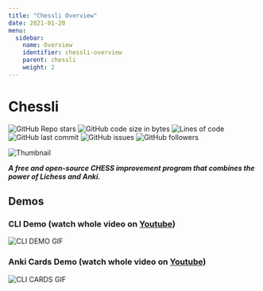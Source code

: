 ```yaml
---
title: "Chessli Overview"
date: 2021-01-20
menu:
  sidebar:
    name: Overview
    identifier: chessli-overview
    parent: chessli
    weight: 2
---
```


# Chessli

![GitHub Repo
stars](https://img.shields.io/github/stars/pwenker/chessli?style=social)
![GitHub code size in
bytes](https://img.shields.io/github/languages/code-size/pwenker/chessli)
![Lines of
code](https://img.shields.io/tokei/lines/github/pwenker/chessli)
![GitHub last
commit](https://img.shields.io/github/last-commit/pwenker/chessli)
![GitHub
issues](https://img.shields.io/github/issues-raw/pwenker/chessli)
![GitHub
followers](https://img.shields.io/github/followers/pwenker?style=social)

![Thumbnail](https://github.com/pwenker/chessli/blob/main/imgs/chessli.png?raw=true)

***A free and open-source CHESS improvement program that combines the power
of Lichess and Anki.***

## Demos

### CLI Demo (watch whole video on [Youtube](https://www.youtube.com/embed/XbD71Kq7cx4))

![CLI DEMO GIF](https://github.com/pwenker/chessli/blob/main/imgs/chessli_cli_demo.gif?raw=true)

### Anki Cards Demo (watch whole video on [Youtube](https://www.youtube.com/embed/aj-FqJhPyyA))

![CLI CARDS GIF](https://github.com/pwenker/chessli/blob/main/imgs/chessli_cards_demo.gif?raw=true)
